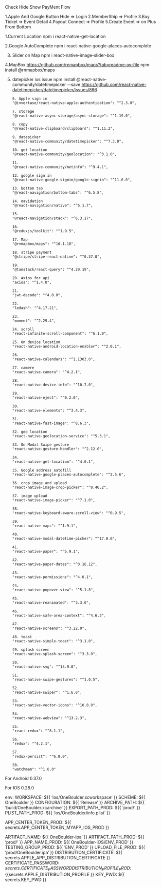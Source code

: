 Check Hide Show PayMent Flow

1.Apple And Google Button Hide => Login
2.MemberShip => Profile
3.Buy Ticket => Event Detail
4.Payout Connect => Profile
5.Create Event => on Plus From Bottom

1.Current Location
npm i react-native-get-location

2.Google AutoComplete
npm i react-native-google-places-autocomplete

3. Slider on Map
   npm i react-native-image-slider-box

4.MapBox
https://github.com/rnmapbox/maps?tab=readme-ov-file
npm install @rnmapbox/maps

5.  datepicker ios issue
    npm install @react-native-community/datetimepicker --save
    https://github.com/react-native-datetimepicker/datetimepicker/issues/866

        6. Apple sign in
        "@invertase/react-native-apple-authentication": "^2.3.0",

        7. storege
        "@react-native-async-storage/async-storage": "^1.19.0",

        8. copy
        "@react-native-clipboard/clipboard": "^1.11.2",

        9. datepicker
        "@react-native-community/datetimepicker": "^7.3.0",

        10. get location
        "@react-native-community/geolocation": "^3.1.0",

        11.
        "@react-native-community/netinfo": "^9.4.1",

        12. google sign in
        "@react-native-google-signin/google-signin": "^11.0.0",

        13. bottom tab
        "@react-navigation/bottom-tabs": "^6.5.8",

        14. navidation
        "@react-navigation/native": "^6.1.7",

        15.
        "@react-navigation/stack": "^6.3.17",

        16.
        "@reduxjs/toolkit": "^1.9.5",

        17. Map
        "@rnmapbox/maps": "^10.1.18",

        18. stripe payment
        "@stripe/stripe-react-native": "^0.37.0",

        19.
        "@tanstack/react-query": "^4.29.19",

        20. Axios for api
        "axios": "^1.4.0",

        21.
        "jwt-decode": "^4.0.0",

        22.
        "lodash": "^4.17.21",

        23.
        "moment": "^2.29.4",

        24. scroll
        "react-infinite-scroll-component": "^6.1.0",

        25. On device location
        "react-native-android-location-enabler": "^2.0.1",

        26.
        "react-native-calendars": "^1.1303.0",

        27. camere
        "react-native-camera": "^4.2.1",

        28.
        "react-native-device-info": "^10.7.0",

        29.
        "react-native-eject": "^0.2.0",

        30.
        "react-native-elements": "^3.4.3",

        31.
        "react-native-fast-image": "^8.6.3",

        32. geo location
        "react-native-geolocation-service": "^5.3.1",

        33. On Modal Swipe gesture
        "react-native-gesture-handler": "^2.12.0",

        34.
        "react-native-get-location": "^4.0.1",

        35. Google address autofill
        "react-native-google-places-autocomplete": "^2.5.6",

        36. crop image and upload
        "react-native-image-crop-picker": "^0.40.2",

        37. image upload
        "react-native-image-picker": "^7.1.0",

        38.
        "react-native-keyboard-aware-scroll-view": "^0.9.5",

        39.
        "react-native-maps": "^1.9.1",

        40.
        "react-native-modal-datetime-picker": "^17.0.0",

        41.
        "react-native-paper": "^5.9.1",

        42.
        "react-native-paper-dates": "^0.18.12",

        43.
        "react-native-permissions": "^4.0.1",

        44.
        "react-native-popover-view": "^5.1.8",

        45.
        "react-native-reanimated": "^3.3.0",

        46.
        "react-native-safe-area-context": "^4.6.3",

        47.
        "react-native-screens": "^3.22.0",

        48. toast
        "react-native-simple-toast": "^3.1.0",

        49. splash screen
        "react-native-splash-screen": "^3.3.0",

        50.
        "react-native-svg": "^13.9.0",

        51.
        "react-native-swipe-gestures": "^1.0.5",

        52.
        "react-native-swiper": "^1.6.0",

        53.
        "react-native-vector-icons": "^10.0.0",

        54.
        "react-native-webview": "^13.2.3",

        55.
        "react-redux": "^8.1.1",

        56.
        "redux": "^4.2.1",

        57.
        "redux-persist": "^6.0.0",

        58.
        "watchman": "^1.0.0"

For Android
0.37.0

For IOS
0.28.0

env:
WORKSPACE: ${{ ‘ios/OneBoulder.xcworkspace’ }}
SCHEME: ${{ OneBoulder }}
CONFIGURATION: ${{ ‘Release’ }}
ARCHIVE_PATH: ${{ ‘build/OneBoulder.xcarchive’ }}
EXPORT_PATH_PROD: ${{ ‘prod/’ }}
PLIST_PATH_PROD: ${{ ‘ios/OneBoulder/info.plist’ }}

APP_CENTER_TOKEN_PROD: ${{ secrets.APP_CENTER_TOKEN_MYAPP_IOS_PROD }}

ARTIFACT_NAME: ${{ OneBoulder-ipa’ }}
  ARTIFACT_PATH_PROD: ${{ ‘prod/’ }}
  APP_NAME_PROD: ${{ OneBoulder-iOS/ENV_PROD’ }}
  TESTING_GROUP_PROD: ${{ ‘ENV_PROD’ }}
  UPLOAD_FILE_PROD: ${{ ‘prod/OneBoulder.ipa’ }}
  DISTRIBUTION_CERTIFICATE: ${{ secrets.APPLE_APP_DISTRIBUTION_CERTIFICATE }}
  CERTIFICATE_PASSWORD: ${{ secrets.CERTIFICATE_PASSWORD }}
  DISTRIBUTION_PROFILE_PROD:${{secrets.APPLE_DISTRIBUTION_PROFILE }}
KEY_PWD: ${{ secrets.KEY_PWD }}

